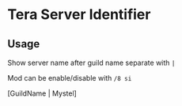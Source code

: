 # Tera Server Identifier

## Usage

Show server name after guild name separate with `|`

Mod can be enable/disable with `/8 si`

[GuildName | Mystel]